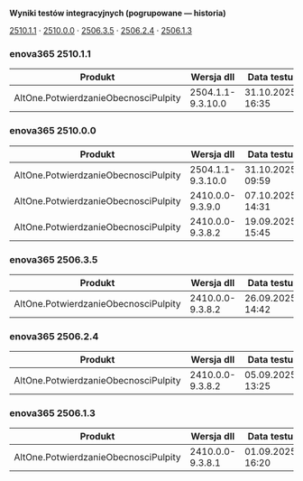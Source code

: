 **Wyniki testów integracyjnych (pogrupowane — historia)**

[2510.1.1](#enova365-251011) · [2510.0.0](#enova365-251000) · [2506.3.5](#enova365-250635) · [2506.2.4](#enova365-250624) · [2506.1.3](#enova365-250613)

### enova365 2510.1.1

| Produkt                              | Wersja dll        | Data testu       | Status |
|--------------------------------------|-------------------|------------------|--------|
| AltOne.PotwierdzanieObecnosciPulpity | 2504.1.1-9.3.10.0 | 31.10.2025 16:35 | ✅      |

### enova365 2510.0.0

| Produkt                              | Wersja dll        | Data testu       | Status |
|--------------------------------------|-------------------|------------------|--------|
| AltOne.PotwierdzanieObecnosciPulpity | 2504.1.1-9.3.10.0 | 31.10.2025 09:59 | ✅      |
| AltOne.PotwierdzanieObecnosciPulpity | 2410.0.0-9.3.9.0  | 07.10.2025 14:31 | ✅      |
| AltOne.PotwierdzanieObecnosciPulpity | 2410.0.0-9.3.8.2  | 19.09.2025 15:45 | ✅      |

### enova365 2506.3.5

| Produkt                              | Wersja dll       | Data testu       | Status |
|--------------------------------------|------------------|------------------|--------|
| AltOne.PotwierdzanieObecnosciPulpity | 2410.0.0-9.3.8.2 | 26.09.2025 14:42 | ✅      |

### enova365 2506.2.4

| Produkt                              | Wersja dll       | Data testu       | Status |
|--------------------------------------|------------------|------------------|--------|
| AltOne.PotwierdzanieObecnosciPulpity | 2410.0.0-9.3.8.2 | 05.09.2025 13:25 | ✅      |

### enova365 2506.1.3

| Produkt                              | Wersja dll       | Data testu       | Status |
|--------------------------------------|------------------|------------------|--------|
| AltOne.PotwierdzanieObecnosciPulpity | 2410.0.0-9.3.8.1 | 01.09.2025 16:20 | ✅      |

